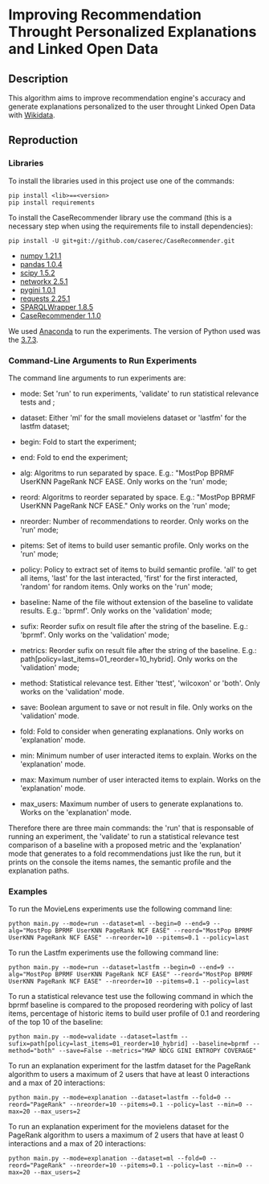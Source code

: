 # Improving Recommendation Throught Personalized Explanations and Linked Open Data

## Description
This algorithm aims to improve recommendation engine's accuracy and generate explanations personalized to the user throught Linked Open Data with [Wikidata](https://www.wikidata.org/wiki/Wikidata:Main_Page).

## Reproduction
### Libraries
To install the libraries used in this project use one of the commands: 
    
    pip install <lib>==<version>
    pip install requirements
    
To install the CaseRecommender library use the command (this is a necessary step when using the requirements file to install dependencies):
    
    pip install -U git+git://github.com/caserec/CaseRecommender.git

* [numpy 1.21.1](https://numpy.org/)
* [pandas 1.0.4](https://pandas.pydata.org/)
* [scipy 1.5.2](https://www.scipy.org/)
* [networkx 2.5.1](https://github.com/networkx/networkx) 
* [pygini 1.0.1](https://github.com/mckib2/pygini)
* [requests 2.25.1](https://github.com/psf/requests)
* [SPARQLWrapper 1.8.5](https://github.com/RDFLib/sparqlwrapper)
* [CaseRecommender 1.1.0](https://github.com/caserec/CaseRecommender)

We used [Anaconda](https://www.anaconda.com/) to run the experiments. The version of Python used was the [3.7.3](https://www.python.org/downloads/release/python-373/).

### Command-Line Arguments to Run Experiments
The command line arguments to run experiments are:

* mode:  Set 'run' to run experiments, 'validate' to run statistical relevance tests and ;

* dataset: Either 'ml' for the small movielens dataset or 'lastfm' for the lastfm dataset;

* begin: Fold to start the experiment;

* end: Fold to end the experiment;

* alg: Algoritms to run separated by space. E.g.: "MostPop BPRMF UserKNN PageRank NCF EASE. Only works on the 'run' mode;

* reord: Algoritms to reorder separated by space. E.g.: "MostPop BPRMF UserKNN PageRank NCF EASE." Only works on the 'run' mode;

* nreorder: Number of recommendations to reorder. Only works on the 'run' mode;

* pitems: Set of items to build user semantic profile. Only works on the 'run' mode;

* policy: Policy to extract set of items to build semantic profile. 'all' to get all items, 'last' for the last interacted, 'first' for the first interacted, 'random' for random items. Only works on the 'run' mode;

* baseline: Name of the file without extension of the baseline to validate results. E.g.: 'bprmf'. Only works on the 'validation' mode;

* sufix: Reorder sufix on result file after the string of the baseline. E.g.: 'bprmf'. Only works on the 'validation' mode;

* metrics: Reorder sufix on result file after the string of the baseline. E.g.: path[policy=last_items=01_reorder=10_hybrid]. Only works on the 'validation' mode;

* method: Statistical relevance test. Either 'ttest', 'wilcoxon' or 'both'. Only works on the 'validation' mode.

* save: Boolean argument to save or not result in file. Only works on the 'validation' mode.

* fold: Fold to consider when generating explanations. Only works on 'explanation' mode.

* min: Minimum number of user interacted items to explain. Works on the 'explanation' mode.

* max: Maximum number of user interacted items to explain. Works on the 'explanation' mode.

* max_users: Maximum number of users to generate explanations to. Works on the 'explanation' mode.

Therefore there are three main commands: the 'run' that is responsable of running an experiment, the 'validate' to run a statistical relevance test comparison of a baseline with a proposed metric and 
the 'explanation' mode that generates to a fold recommendations just like the run, but it prints on the console the items names, the semantic profile and the explanation paths.  

### Examples

To run the MovieLens experiments use the following command line:

    python main.py --mode=run --dataset=ml --begin=0 --end=9 --alg="MostPop BPRMF UserKNN PageRank NCF EASE" --reord="MostPop BPRMF UserKNN PageRank NCF EASE" --nreorder=10 --pitems=0.1 --policy=last

To run the Lastfm experiments use the following command line:

    python main.py --mode=run --dataset=lastfm --begin=0 --end=9 --alg="MostPop BPRMF UserKNN PageRank NCF EASE" --reord="MostPop BPRMF UserKNN PageRank NCF EASE" --nreorder=10 --pitems=0.1 --policy=last

To run a statistical relevance test use the following command in which the bprmf baseline is compared to the proposed reordering with policy of last items, percentage of historic items to build user profile of 0.1 and reordering of the top 10 of the baseline:

    python main.py --mode=validate --dataset=lastfm --sufix=path[policy=last_items=01_reorder=10_hybrid] --baseline=bprmf --method="both" --save=False --metrics="MAP NDCG GINI ENTROPY COVERAGE"

To run an explanation experiment for the lastfm dataset for the PageRank algorithm to users a maximum of 2 users that have at least 0 interactions and a max of 20 interactions:

    python main.py --mode=explanation --dataset=lastfm --fold=0 --reord="PageRank" --nreorder=10 --pitems=0.1 --policy=last --min=0 --max=20 --max_users=2

To run an explanation experiment for the movielens dataset for the PageRank algorithm to users a maximum of 2 users that have at least 0 interactions and a max of 20 interactions:

    python main.py --mode=explanation --dataset=ml --fold=0 --reord="PageRank" --nreorder=10 --pitems=0.1 --policy=last --min=0 --max=20 --max_users=2
